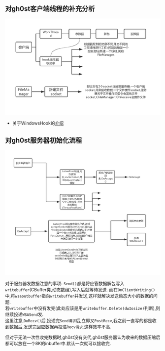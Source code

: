 ## 对gh0st客户端线程的补充分析

![客户端](./Client.png)

- 关于WindowsHook的[介绍](https://blog.csdn.net/ljheee/article/details/52040233)

## 对gh0st服务器初始化流程
![服务器](./Server.png)

对于服务器发数据注意的事项: ```Send()```都是将应答数据解包写入```writebuffer```(CBuffer类,动态数组),写入后就等待发送. 而在```OnClientWriting()```中,将```wsaoutbuffer```指向```writebuffer```并发送,这样就解决发送动态大小的数据的问题.    
若```writebuffer```中没有发完(此处应该是用```writebuffer.Delete(dwIosize)```判断),则继续投递```WSASend```发.    
这里注意,```DoRecv()```后,投递完```Send请求```后,立即又```PostRecv```,我之前一直写的都是收到数据后,发送完回应数据再投递```Recv请求```.这样效率不高.   

但对于无法一次性收完数据时,gh0st没有交代,gh0st服务器认为收来的数据压缩后都可以放在一个8K的inbuffer中.默认一次就可以接收完.